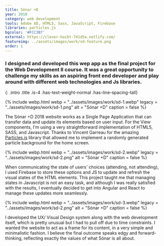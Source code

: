 ```yaml
---
title: Sónar +D
year: 2018
category: web development
tools: Adobe XD, HTML5, Sass, JavaScript, Firebase
libraries: particles.js
bgcolor: '#FCC3B7'
external: https://clever-haibt-741d5a.netlify.com/
featureimg: ../assets/images/work/sd-feature.png
order: 1
---
```


### I designed and developed this wep app as the final project for the Web Development II course. It was a great opportunity to challenge my skills as an aspiring front end developer and play around with different web technologies and Js libraries.
{: .intro .title .is-4 .has-text-weight-normal .has-line-spacing-tall}

{% include webp.html
webp = "../assets/images/work/sd-1.webp"
legacy = "../assets/images/work/sd-1.png"
alt = "Sónar +D"
caption = false
%}

The Sónar +D 2018 website works as a Single Page Application that can transfer data and update its elements based on user input. For the View components, I'm using a very straightforward implementation of HTML5, SASS, and Javascript. Thanks to Vincent Garreau for the amazing [Particles.js](https://vincentgarreau.com/particles.js/ "Particles.js") library that allowed me to implement a randomly generated particle background for the home screen.

{% include webp.html
webp = "../assets/images/work/sd-2.webp"
legacy = "../assets/images/work/sd-2.png"
alt = "Sónar +D"
caption = false
%}


When communicating the state of users' choices (attending, not attending), I used Firebase to store these options and JS to update and refresh the visual states of the HTML elements. This project taught me that managing states in Javascript is not an easy task, and although I was really satisfied with the results, I eventually decided to get into Angular and React to manage these updates more seamlessly.

{% include webp.html
webp = "../assets/images/work/sd-3.webp"
legacy = "../assets/images/work/sd-2.png"
alt = "Sónar +D"
caption = false
%}

I developed the UX/ Visual Design system along with the web development itself, which is pretty unusual but I had to pull off due to time constraints. I wanted the website to act as a frame for its content, in a very simple and minimalistic fashion. I believe the final outcome speaks edgy and forward-thinking, reflecting exactly the values of what Sónar is all about.